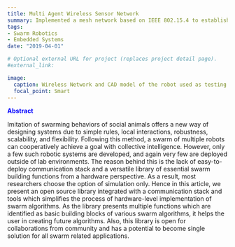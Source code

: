 ```yaml
---
title: Multi Agent Wireless Sensor Network
summary: Implemented a mesh network based on IEEE 802.15.4 to establish consensus in a swarm of robots. Established handshake using Atmega328p as well as TIVA TM4C123GXL launchpad.
tags:
- Swarm Robotics
- Embedded Systems
date: "2019-04-01"

# Optional external URL for project (replaces project detail page).
#external_link: 

image:
  caption: Wireless Network and CAD model of the robot used as testing platform.
  focal_point: Smart
---
```


<span style="color:blue">**Abstract**</span>

Imitation of swarming behaviors of social animals offers a new way of designing systems due to simple rules, local interactions, robustness, scalability, and flexibility. Following this method, a swarm of multiple robots can cooperatively achieve a goal with collective intelligence.  However, only a few such robotic systems are developed, and again very few are deployed outside of lab environments. The reason behind this is the lack of easy-to-deploy communication stack and a versatile library of essential swarm building functions from a hardware perspective.  As a result, most researchers choose the option of simulation only. Hence in this article, we present an open source library integrated with a communication stack and tools which simplifies the process of hardware-level implementation of swarm algorithms. As the library presents multiple functions which are identified as basic building blocks of various swarm algorithms, it helps the user in creating future algorithms. Also, this library is open for collaborations from community and has a potential to become single solution for all swarm related applications.
